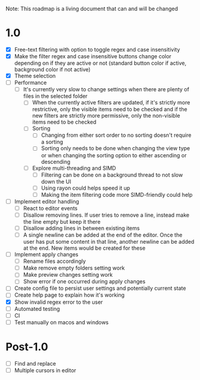 Note: This roadmap is a living document that can and will be changed

# 1.0
- [x] Free-text filtering with option to toggle regex and case insensitivity
- [x] Make the filter regex and case insensitive buttons change color depending on if they are active or not (standard button color if active, background color if not active)
- [x] Theme selection
- [ ] Performance
    - [ ] It's currently very slow to change settings when there are plenty of files in the selected folder 
        - [ ] When the currently active filters are updated, if it's strictly more restrictive, only the visible items need to be checked and if the new filters are strictly more permissive, only the non-visible items need to be checked
        - [ ] Sorting
            - [ ] Changing from either sort order to no sorting doesn't require a sorting
            - [ ] Sorting only needs to be done when changing the view type or when changing the sorting option to either ascending or descending
        - [ ] Explore multi-threading and SIMD
            - [ ] Filtering can be done on a background thread to not slow down the UI
            - [ ] Using rayon could helps speed it up
            - [ ] Making the item filtering code more SIMD-friendly could help
- [ ] Implement editor handling
    - [ ] React to editor events
    - [ ] Disallow removing lines. If user tries to remove a line, instead make the line empty but keep it there
    - [ ] Disallow adding lines in between existing items
    - [ ] A single newline can be added at the end of the editor. Once the user has put some content in that line, another newline can be added at the end. New items would be created for these 
- [ ] Implement apply changes
    - [ ] Rename files accordingly
    - [ ] Make remove empty folders setting work 
    - [ ] Make preview changes setting work 
    - [ ] Show error if one occurred during apply changes
- [ ] Create config file to persist user settings and potentially current state 
- [ ] Create help page to explain how it's working
- [x] Show invalid regex error to the user
- [ ] Automated testing
- [ ] CI
- [ ] Test manually on macos and windows

# Post-1.0
- [ ] Find and replace
- [ ] Multiple cursors in editor